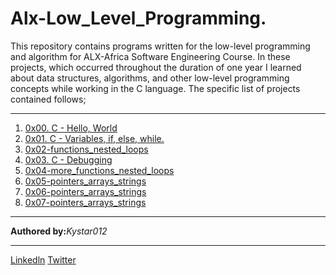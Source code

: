 <html>
<body>
<h1> Alx-Low_Level_Programming.</h1>
<p style="color:solid violet;">This repository contains programs written for the low-level programming and algorithm for ALX-Africa Software Engineering Course. In these projects, which occurred throughout the duration of one year I learned about data structures, algorithms, and other low-level programming concepts while working in the C language. The specific list of projects contained follows; </p>
<hr>
<section>
<p><ol>
<li><a href="https://github.com/Kystar012/alx-low_level_programming/tree/master"> 0x00. C - Hello, World</a></li>
<li><a href="https://github.com/Kystar012/alx-low_level_programming/tree/master/0x01-variables_if_else_while"> 0x01. C - Variables, if, else, while.</a></li>
<li><a href="https://github.com/Kystar012/alx-low_level_programming/tree/master/0x02-functions_nested_loops">0x02-functions_nested_loops</a></li>
<li><a href="https://github.com/Kystar012/alx-low_level_programming/tree/master/0x03-debugging">0x03. C - Debugging</a></li>
<li><a href="https://github.com/Kystar012/alx-low_level_programming/tree/master/0x04-more_functions_nested_loops">0x04-more_functions_nested_loops</a></li>
<li><a href="https://github.com/Kystar012/alx-low_level_programming/tree/master/0x05-pointers_arrays_strings">0x05-pointers_arrays_strings </a></li>
<li><a href="https://github.com/Kystar012/alx-low_level_programming/tree/master/0x06-pointers_arrays_strings">0x06-pointers_arrays_strings</a></li>
<li><a href="https://github.com/Kystar012/alx-low_level_programming/tree/master/0x07-pointers_arrays_strings">0x07-pointers_arrays_strings</a></li>
</ol>
</section>
<hr>
<footer>
<p><b>Authored by:</b><em>Kystar012</em></p>
<hr>
<p><a href="https://www.linkedin.com/in/festus-mwirigi" target="_blank">Linkedln</a>  <a href="https://twitter.com/Fmwigat?t=OoDu4KcGoTX5TxKCHoLZkA&s=09" target="_blank">Twitter</a></p>
</footer>
</body>
</html>
